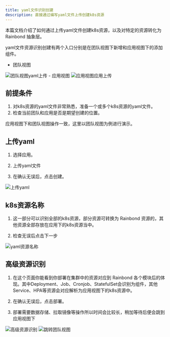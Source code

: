 ```yaml
---
title: yaml文件识别创建
description: 直接通过编写yaml文件上传创建k8s资源
---
```


本篇文档介绍了如何通过上传yaml文件创建k8s资源，以及对特定的资源转化为 Rainbond 抽象层。  

yaml文件资源识别创建有两个入口分别是在团队视图下新增和应用视图下的添加组件。
- 团队视图
<img src="https://grstatic.oss-cn-shanghai.aliyuncs.com/docs/5.8/docs/use-manual/component-create/package-support/yaml_team_handle.jpg" title="团队视图yaml上传"/>
- 应用视图
<img src="https://grstatic.oss-cn-shanghai.aliyuncs.com/docs/5.8/docs/use-manual/component-create/package-support/yaml_app_handle.jpg" title="应用视图应用上传"/>


## 前提条件

1. 对k8s资源的yaml文件非常熟悉，准备一个或多个k8s资源的yaml文件。
2. 检查当前团队和应用是否是期望创建的位置。

应用视图下和团队视图操作一致，这里以团队视图为例进行演示。

## 上传yaml

1. 选择应用。

2. 上传yaml文件

3. 在确认无误后，点击创建。

<img src="https://grstatic.oss-cn-shanghai.aliyuncs.com/docs/5.8/docs/use-manual/component-create/package-support/yaml_push.jpg" title="上传yaml"/>

## k8s资源名称

1. 这一部分可以识别全部的k8s资源，部分资源可转换为 Rainbond 资源的，其他资源全部存放在应用下的k8s资源当中。

2. 检查无误后点击下一步

<img src="https://grstatic.oss-cn-shanghai.aliyuncs.com/docs/5.8/docs/use-manual/component-create/package-support/yaml_resource_name.jpg" title="yaml资源名称"/>

## 高级资源识别

1. 在这个页面你能看到你部署在集群中的资源对应到 Rainbond 各个模块后的体现。其中Deployment、Job、Cronjob、StatefulSet会识别为组件，其他Service、HPA等资源会对应解析为应用视图下的k8s资源中。

2. 在确认无误后，点击部署。

3. 部署需要数据存储、拉取镜像等操作所以时间会比较长，稍加等待后便会跳到应用视图下

<img src="https://grstatic.oss-cn-shanghai.aliyuncs.com/docs/5.8/docs/use-manual/component-create/package-support/advanced_resources.jpg" title="高级资源识别"/>
<img src="https://grstatic.oss-cn-shanghai.aliyuncs.com/docs/5.8/docs/use-manual/component-create/package-support/team.jpg" title="跳转团队视图"/>